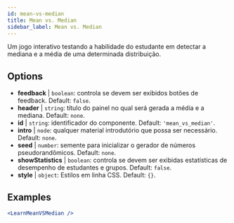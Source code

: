 ```yaml
---
id: mean-vs-median
title: Mean vs. Median
sidebar_label: Mean vs. Median
---
```


Um jogo interativo testando a habilidade do estudante em detectar a mediana e a média de uma determinada distribuição.

## Options

* __feedback__ | `boolean`: controla se devem ser exibidos botões de feedback. Default: `false`.
* __header__ | `string`: título do painel no qual será gerada a média e a mediana. Default: `none`.
* __id__ | `string`: identificador do componente. Default: `'mean_vs_median'`.
* __intro__ | `node`: qualquer material introdutório que possa ser necessário. Default: `none`.
* __seed__ | `number`: semente para inicializar o gerador de números pseudorandômicos. Default: `none`.
* __showStatistics__ | `boolean`: controla se devem ser exibidas estatísticas de desempenho de estudantes e grupos. Default: `false`.
* __style__ | `object`: Estilos em linha CSS. Default: `{}`.


## Examples

```jsx live
<LearnMeanVSMedian />
```


